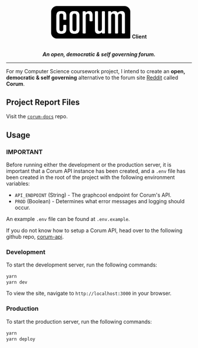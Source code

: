 <div align="center">
  <img src="logo.png" alt="corum" width="215">
  <b>Client</b>
</div>
<br>
<p align="center">
  <i><b>An open, democratic &amp; self governing forum.</b></i>
</p>

---

For my Computer Science coursework project, I intend to create an **open,
democratic & self governing** alternative to the forum site
[Reddit](https://www.reddit.com/) called **Corum**.

## Project Report Files

Visit the [`corum-docs`](https://github.com/joealden/corum-docs) repo.

## Usage

### **IMPORTANT**

Before running either the development or the production server, it is important
that a Corum API instance has been created, and a `.env` file has been created
in the root of the project with the following environment variables:

* `API_ENDPOINT` (String) - The graphcool endpoint for Corum's API.
* `PROD` (Boolean) - Determines what error messages and logging should occur.

An example `.env` file can be found at `.env.example`.

If you do not know how to setup a Corum API, head over to the following github
repo, [corum-api](https://github.com/joealden/corum-api).

### Development

To start the development server, run the following commands:

```
yarn
yarn dev
```

To view the site, navigate to `http://localhost:3000` in your browser.

### Production

To start the production server, run the following commands:

```
yarn
yarn deploy
```
